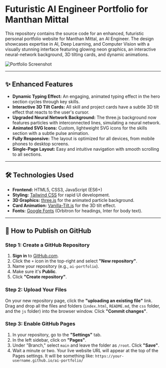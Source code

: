 # Futuristic AI Engineer Portfolio for Manthan Mittal

This repository contains the source code for an enhanced, futuristic personal portfolio website for Manthan Mittal, an AI Engineer. The design showcases expertise in AI, Deep Learning, and Computer Vision with a visually stunning interface featuring glowing neon graphics, an interactive neural-network background, 3D tilting cards, and dynamic animations.

![Portfolio Screenshot](https://placehold.co/800x400/02001a/00f6ff?text=Portfolio+Preview)

---

## ✨ Enhanced Features

* **Dynamic Typing Effect:** An engaging, animated typing effect in the hero section cycles through key skills.
* **Interactive 3D Tilt Cards:** All skill and project cards have a subtle 3D tilt effect that reacts to the user's cursor.
* **Upgraded Neural Network Background:** The three.js background now features particles with interconnected lines, simulating a neural network.
* **Animated SVG Icons:** Custom, lightweight SVG icons for the skills section with a subtle pulse animation.
* **Fully Responsive:** The layout is optimized for all devices, from mobile phones to desktop screens.
* **Single-Page Layout:** Easy and intuitive navigation with smooth scrolling to all sections.

---

## 🛠️ Technologies Used

* **Frontend:** HTML5, CSS3, JavaScript (ES6+)
* **Styling:** [Tailwind CSS](https://tailwindcss.com/) for rapid UI development.
* **3D Graphics:** [three.js](https://threejs.org/) for the animated particle background.
* **Card Animation:** [Vanilla-Tilt.js](https://micku7zu.github.io/vanilla-tilt.js/) for the 3D tilt effect.
* **Fonts:** [Google Fonts](https://fonts.google.com/) (Orbitron for headings, Inter for body text).

---

## 🚀 How to Publish on GitHub

### Step 1: Create a GitHub Repository

1.  **Sign in** to [GitHub.com](https://github.com).
2.  Click the `+` icon in the top-right and select **"New repository"**.
3.  Name your repository (e.g., `ai-portfolio`).
4.  Make sure it's **Public**.
5.  Click **"Create repository"**.

### Step 2: Upload Your Files

On your new repository page, click the **"uploading an existing file"** link. Drag and drop all the files and folders (`index.html`, `README.md`, the `css` folder, and the `js` folder) into the browser window. Click **"Commit changes"**.

### Step 3: Enable GitHub Pages

1.  In your repository, go to the **"Settings"** tab.
2.  In the left sidebar, click on **"Pages"**.
3.  Under "Branch," select `main` and leave the folder as `/root`. Click **"Save"**.
4.  Wait a minute or two. Your live website URL will appear at the top of the Pages settings. It will be something like: `https://your-username.github.io/ai-portfolio/`
